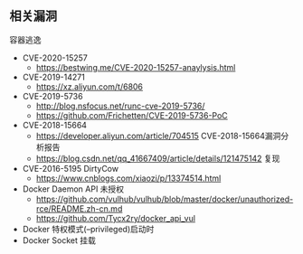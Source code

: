 
相关漏洞
---

容器逃逸
- CVE-2020-15257
  - https://bestwing.me/CVE-2020-15257-anaylysis.html
- CVE-2019-14271 
  - https://xz.aliyun.com/t/6806
- CVE-2019-5736
  - http://blog.nsfocus.net/runc-cve-2019-5736/
  - https://github.com/Frichetten/CVE-2019-5736-PoC
- CVE-2018-15664 
  - https://developer.aliyun.com/article/704515 CVE-2018-15664漏洞分析报告
  - https://blog.csdn.net/qq_41667409/article/details/121475142 复现
- CVE-2016-5195 DirtyCow
  - https://www.cnblogs.com/xiaozi/p/13374514.html
- Docker Daemon API 未授权
  - https://github.com/vulhub/vulhub/blob/master/docker/unauthorized-rce/README.zh-cn.md
  - https://github.com/Tycx2ry/docker_api_vul
- Docker 特权模式(–privileged)启动时
- Docker Socket 挂载

